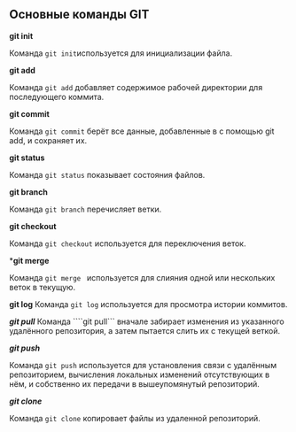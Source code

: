 ## Основные команды GIT ##


**git init**

Команда ``git init``используется для инициализации файла.

**git add**

Команда ``git add`` добавляет содержимое рабочей директории для последующего коммита.

**git commit**

Команда ```git commit``` берёт все данные, добавленные в с помощью git add, и сохраняет их.

**git status**

Команда ```git status``` показывает состояния файлов.


**git branch**

Команда ```git branch``` перечисляет  ветки.

**git checkout**

Команда ```git checkout``` используется для переключения веток.

***git merge**

Команда ```git merge ```
используется для слияния одной или нескольких веток в текущую. 


**git log**
Команда ```git log``` используется для просмотра истории коммитов.

***git pull***
Команда ````git pull```  вначале забирает изменения из указанного удалённого репозитория, а затем пытается слить их с текущей веткой.

***git push***

Команда ```git push``` используется для установления связи с удалённым репозиторием, вычисления локальных изменений отсутствующих в нём, и собственно их передачи в вышеупомянутый репозиторий. 

***git clone***

Команда ```git clone``` копироваeт  файлы из удаленной репозиторий.